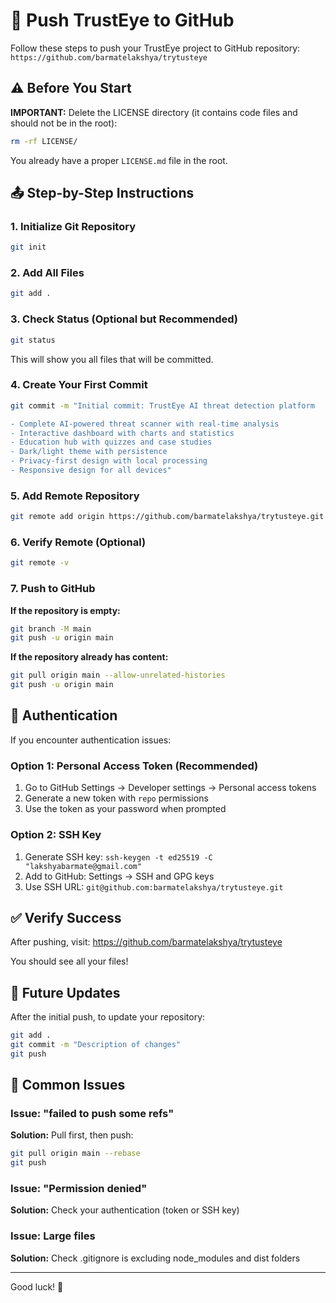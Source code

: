 # 🚀 Push TrustEye to GitHub

Follow these steps to push your TrustEye project to GitHub repository: `https://github.com/barmatelakshya/trytusteye`

## ⚠️ Before You Start

**IMPORTANT:** Delete the LICENSE directory (it contains code files and should not be in the root):

```bash
rm -rf LICENSE/
```

You already have a proper `LICENSE.md` file in the root.

## 📤 Step-by-Step Instructions

### 1. Initialize Git Repository
```bash
git init
```

### 2. Add All Files
```bash
git add .
```

### 3. Check Status (Optional but Recommended)
```bash
git status
```
This will show you all files that will be committed.

### 4. Create Your First Commit
```bash
git commit -m "Initial commit: TrustEye AI threat detection platform

- Complete AI-powered threat scanner with real-time analysis
- Interactive dashboard with charts and statistics  
- Education hub with quizzes and case studies
- Dark/light theme with persistence
- Privacy-first design with local processing
- Responsive design for all devices"
```

### 5. Add Remote Repository
```bash
git remote add origin https://github.com/barmatelakshya/trytusteye.git
```

### 6. Verify Remote (Optional)
```bash
git remote -v
```

### 7. Push to GitHub

**If the repository is empty:**
```bash
git branch -M main
git push -u origin main
```

**If the repository already has content:**
```bash
git pull origin main --allow-unrelated-histories
git push -u origin main
```

## 🔐 Authentication

If you encounter authentication issues:

### Option 1: Personal Access Token (Recommended)
1. Go to GitHub Settings → Developer settings → Personal access tokens
2. Generate a new token with `repo` permissions
3. Use the token as your password when prompted

### Option 2: SSH Key
1. Generate SSH key: `ssh-keygen -t ed25519 -C "lakshyabarmate@gmail.com"`
2. Add to GitHub: Settings → SSH and GPG keys
3. Use SSH URL: `git@github.com:barmatelakshya/trytusteye.git`

## ✅ Verify Success

After pushing, visit: https://github.com/barmatelakshya/trytusteye

You should see all your files!

## 📝 Future Updates

After the initial push, to update your repository:

```bash
git add .
git commit -m "Description of changes"
git push
```

## 🎯 Common Issues

### Issue: "failed to push some refs"
**Solution:** Pull first, then push:
```bash
git pull origin main --rebase
git push
```

### Issue: "Permission denied"
**Solution:** Check your authentication (token or SSH key)

### Issue: Large files
**Solution:** Check .gitignore is excluding node_modules and dist folders

---

Good luck! 🚀
